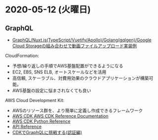# 2020-05-12 (火曜日)

## GraphQL

- [GraphQL/Nuxt.js(TypeScript/Vuetify/Apollo)/Golang(gqlgen)/Google Cloud Storageの組み合わせで動画ファイルアップロード実装例](https://qiita.com/sky0621/items/5c2c565678c102d9d4ed)

CloudFormation:

- 予想/繰り返しの手順でAWS基盤配置ができるようになる
- EC2, EBS, SNS ELB, オートスケールなどを活用
- 高信頼, スケーラブル、対費用効果のクラウドアプリケーションが構築可能。
- AWS基盤の設定に悩まされなくても良い

AWS Cloud Development Kit:

- AWSのリソース群を、より簡単に定義し作成できるフレームワーク
- [AWS CDK AWS CDK Reference Documentation](https://docs.aws.amazon.com/cdk/api/latest/)
- [AWS CDK Python Reference](https://docs.aws.amazon.com/cdk/api/latest/python/index.html#)
- [API Reference](https://docs.aws.amazon.com/cdk/api/latest/python/modules.html)
- [CDKでGraphQLに挑戦する(認証編)](https://qiita.com/ufoo68/items/28898a26548892d89d84)